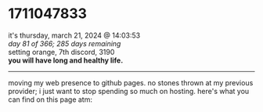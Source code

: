 # 1711047833
it's thursday, march 21, 2024 @ 14:03:53  
*day 81 of 366; 285 days remaining*  
setting orange, 7th discord, 3190  
**you will have long and healthy life.**  

-----

moving my web presence to github pages. no stones thrown at my previous provider; i just want to stop spending so much on hosting.  here's what you can find on this page atm:


